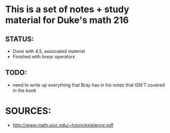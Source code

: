 # This is a set of notes + study material for Duke's math 216 

## STATUS: 
* Done with 4.5, associated material
* Finished with linear operators 

## TODO: 

* need to write up everything that Bray has in his notes that ISN'T
covered in the book 

# SOURCES: 

* http://www.math.uiuc.edu/~tyson/existence.pdf

